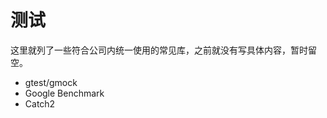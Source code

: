<!--
SPDX-FileCopyrightText: 2021 Shuai Zhang

SPDX-License-Identifier: CC-BY-NC-ND-4.0
-->

# 测试

这里就列了一些符合公司内统一使用的常见库，之前就没有写具体内容，暂时留空。

- gtest/gmock
- Google Benchmark
- Catch2

